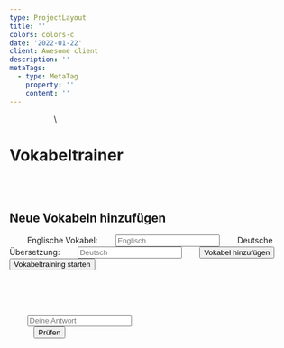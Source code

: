 ```yaml
---
type: ProjectLayout
title: ''
colors: colors-c
date: '2022-01-22'
client: Awesome client
description: ''
metaTags:
  - type: MetaTag
    property: ''
    content: ''
---
```

<!DOCTYPE html><html lang="de"><head>    <meta charset="UTF-8">    <meta name="viewport" content="width=device-width, initial-scale=1.0">    <title>Vokabeltrainer</title>    <link href="https\://fonts.googleapis.com/css2?family=Roboto:wght\@400;700\&display=swap" rel="stylesheet">    \<script>        function shuffleArray(array) {            let currentIndex = array.length, randomIndex;            while (currentIndex != 0) {                randomIndex = Math.floor(Math.random() \* currentIndex);                currentIndex--;                \[array\[currentIndex], array\[randomIndex]] = \[                    array\[randomIndex], array\[currentIndex]];            }            return array;        }
        function Vokabeltrainer() {            // Vokabeln direkt im Code definiert            const vokabeln = \[                { wort: "funktionieren", uebersetzung: "to work" },                { wort: "füllen", uebersetzung: "to fill" },                { wort: "gekühlt", uebersetzung: "refrigerated" },                { wort: "großer Laden", uebersetzung: "store (BE)" },                { wort: "im Wert von", uebersetzung: "worth of" },                { wort: "Kasse", uebersetzung: "checkout" },                { wort: "kaufen", uebersetzung: "to buy, bought, bought" },                { wort: "können", uebersetzung: "may" },                { wort: "Kunde", uebersetzung: "customer" },                { wort: "Kundenservice", uebersetzung: "customer service" },                { wort: "reduzieren", uebersetzung: "to reduce" },                { wort: "Regal", uebersetzung: "shelf" },                { wort: "spenden", uebersetzung: "to donate" },                { wort: "stattfinden", uebersetzung: "to take place" },                { wort: "Tasche", uebersetzung: "bag" },                { wort: "verkaufen", uebersetzung: "to sell, sold, sold" },                { wort: "Verkäufer", uebersetzung: "shop assistant" },                { wort: "Zulieferer", uebersetzung: "supplier" },                { wort: "Kühllager", uebersetzung: "refrigerated warehouse" },                { wort: "Laden", uebersetzung: "shop" },                { wort: "Lager", uebersetzung: "warehouse" },                { wort: "liefern", uebersetzung: "to deliver" },                { wort: "mit enthalten sein", uebersetzung: "to be included" },                { wort: "Option", uebersetzung: "option" },                { wort: "Praktikant", uebersetzung: "intern" },                { wort: "präsentieren", uebersetzung: "to present" },                { wort: "Produkt", uebersetzung: "product" },                { wort: "aufbewahrt werden in", uebersetzung: "to be kept in" },                { wort: "Ausbildung; Lehre", uebersetzung: "apprenticeship" },                { wort: "Bäcker", uebersetzung: "baker" },                { wort: "einen Blick werfen auf", uebersetzung: "to take a look at" },                { wort: "einpacken", uebersetzung: "to pack" },                { wort: "Einzelhandel", uebersetzung: "retail" },                { wort: "Einzelhändler", uebersetzung: "retailer" },                { wort: "Filialleiter", uebersetzung: "store manager" },                { wort: "Metzger", uebersetzung: "butcher" },                { wort: "frisch", uebersetzung: "fresh" }            ];
            const falschBeantworteteVokabeln = \[];            let punkte = 0;            let aktuelleVokabel;            let istEnglischGefragt;
            const vokabelEingabe = document.getElementById("vokabelEingabe");            const uebersetzungEingabe = document.getElementById("uebersetzungEingabe");            const vokabelListe = document.getElementById("vokabelListe");            const wortAusgabe = document.getElementById("wortAusgabe");            const eingabeFeld = document.getElementById("eingabeFeld");            const punkteAnzeige = document.getElementById("punkteAnzeige");            const feedbackAusgabe = document.getElementById("feedbackAusgabe");            const neueVokabelnDiv = document.getElementById("neueVokabelnDiv");            const pruefungsDiv = document.getElementById("pruefungsDiv");            const startButton = document.getElementById("startButton");            const pruefenButton = document.getElementById("pruefenButton");            const vokabelHinzufuegenButton = document.getElementById("vokabelHinzufuegenButton");            const zurueckZumStartButton = document.createElement("button");            zurueckZumStartButton.textContent = "Zurück zum Start";            zurueckZumStartButton.style.marginTop = "20px";            zurueckZumStartButton.classList.add("zurueck-zum-start-button");
            let weiterButton;             let richtigeWortAnzeige;            let motivationsSpruchAnzeige;            let pruefenButtonClicked = false;             let spruchTimeout;
            const motivationsSprueche = \[                "Super gemacht! 🫶",                "Weiter so! 😁",                "Du schaffst das! Ich glaube an dich ",                "Klasse Leistung! Ich bin Stolt auf dich.",                "Fantastisch! ❤️",                "Prima! 🥰",                "Ausgezeichnet! Gib nicht auf! 😎",                "Toll gemacht! 🤗",                "Du bist spitze! Bleib am Ball ⚽",                "Sei stolz auf dich! 🥹",            ];            const motivationsSpruecheFalsch = \[                "Bleib stark! 💪",                "Glaube an dich! ✨",                "Du schaffst das! 🎉",                "Gib nicht auf! 🚀",                "Jeder Schritt zählt! 👣",                "Kopf hoch! 😊",                "Mach weiter! ➡️",                "Sei mutig! 🦁",                "Deine Zeit kommt! ⏳",                "Wachse über dich hinaus! 🌱",            ];
            function vokabelHinzufuegen() {                const vokabel = vokabelEingabe.value.trim();                const uebersetzung = uebersetzungEingabe.value.trim();
                if (vokabel !== "" && uebersetzung !== "") {                    vokabeln.push({ wort: vokabel, uebersetzung: uebersetzung });                    vokabelEingabe.value = "";                    uebersetzungEingabe.value = "";                    vokabelListeAktualisieren();                    feedbackAusgabe.textContent = "Vokabel hinzugefügt!";                    feedbackAusgabe.style.color = "green";                } else {                    feedbackAusgabe.textContent = "Bitte Vokabel und Übersetzung eingeben.";                    feedbackAusgabe.style.color = "red";                }            }
            function vokabelListeAktualisieren() {                vokabelListe.innerHTML = "<h3>Vokabelliste</h3>";                vokabeln.forEach((vokabelpaar, index) => {                    const listItem = document.createElement("li");                    listItem.textContent = \`${vokabelpaar.wort} - ${vokabelpaar.uebersetzung}\`;                    const entfernenButton = document.createElement("button");                    entfernenButton.textContent = "Entfernen";                    entfernenButton.classList.add("entfernen-button");                    entfernenButton.addEventListener("click", () => {                        vokabeln.splice(index, 1);                        vokabelListeAktualisieren();                        feedbackAusgabe.textContent = "Vokabel entfernt!";                        feedbackAusgabe.style.color = "green";                        if (vokabeln.length === 0) {                            pruefungsDiv.style.display = "none";                        }                    });                    listItem.appendChild(entfernenButton);                    vokabelListe.appendChild(listItem);                });                if (vokabeln.length > 0) {                    pruefungsDiv.style.display = "block";                } else {                    pruefungsDiv.style.display = "none";                }            }
            function vokabelAbfragen() {                if (vokabeln.length === 0 && falschBeantworteteVokabeln.length === 0) {                    wortAusgabe.textContent = "Alle Vokabeln gelernt!";                    eingabeFeld.style.display = "none";                    pruefenButton.style.display = "none";                    if (!pruefungsDiv.contains(zurueckZumStartButton)) {                        pruefungsDiv.appendChild(zurueckZumStartButton);                    }                    return;                }
                if (vokabeln.length === 0) {                  if (falschBeantworteteVokabeln.length > 0) {                        aktuelleVokabel = falschBeantworteteVokabeln\[0];                        istEnglischGefragt = true;                    } else {                        wortAusgabe.textContent = "Keine Vokabeln vorhanden. Bitte füge Vokabeln hinzu.";                        eingabeFeld.style.display = "none";                        pruefenButton.style.display = "none";                        return;                    }                } else if (falschBeantworteteVokabeln.length > 0) {                    aktuelleVokabel = falschBeantworteteVokabeln\[0];                    istEnglischGefragt = true;                }                else {                    aktuelleVokabel = vokabeln\[Math.floor(Math.random() \* vokabeln.length)];                    istEnglischGefragt = Math.random() < 0.5;                }
                wortAusgabe.textContent = istEnglischGefragt ? \`Übersetze: ${aktuelleVokabel.wort}\` : \`Übersetze: ${aktuelleVokabel.uebersetzung}\`;                eingabeFeld.style.display = "block";                pruefenButton.style.display = "block";                eingabeFeld.value = "";                eingabeFeld.focus();                feedbackAusgabe.textContent = "";                document.body.style.backgroundColor = "#f5f5f5";                if (weiterButton && pruefungsDiv.contains(weiterButton)) {                    pruefungsDiv.removeChild(weiterButton);                }                if (richtigeWortAnzeige && pruefungsDiv.contains(richtigeWortAnzeige)) {                    pruefungsDiv.removeChild(richtigeWortAnzeige);                }                if (motivationsSpruchAnzeige && pruefungsDiv.contains(motivationsSpruchAnzeige)) {                    pruefungsDiv.removeChild(motivationsSpruchAnzeige);                }                pruefenButtonClicked = false; // Reset beim Aufruf einer neuen Vokabel                if (weiterButton) {                    weiterButton.disabled = true; // Deaktiviere den Weiter-Button                }            }
            function pruefen() {                pruefenButtonClicked = true; // Setze auf true, wenn Prüfen geklickt wurde                const benutzerEingabe = eingabeFeld.value.trim().toLowerCase();                const erwarteteAntworten = istEnglischGefragt                    ? aktuelleVokabel.uebersetzung.split(",").map(s => s.trim().toLowerCase())                    : \[aktuelleVokabel.wort.toLowerCase()];
                let antwortRichtig = false;                for (const antwort of erwarteteAntworten) {                    if (benutzerEingabe === antwort) {                        antwortRichtig = true;                        break;                    }                }
                if (antwortRichtig) {                    punkte++;                    punkteAnzeige.textContent = \`Punkte: ${punkte}\`;                    feedbackAusgabe.textContent = "Richtig!";                    feedbackAusgabe.style.color = "green";                    document.body.style.backgroundColor = "#90EE90";                    const zufallsSpruch = motivationsSprueche\[Math.floor(Math.random() \* motivationsSprueche.length)];                    if (!motivationsSpruchAnzeige) {                        motivationsSpruchAnzeige = document.createElement("p");                        motivationsSpruchAnzeige.classList.add("motivations-spruch-anzeige");                        motivationsSpruchAnzeige.addEventListener("click", () => {                            clearTimeout(spruchTimeout); //clearTimeout hinzufügen                            pruefungsDiv.removeChild(motivationsSpruchAnzeige);                            motivationsSpruchAnzeige = null;                            vokabelAbfragen();                        });                    }                    motivationsSpruchAnzeige.textContent = zufallsSpruch;                    pruefungsDiv.appendChild(motivationsSpruchAnzeige);
                    // Setze ein Timeout, um den Spruch nach 3 Sekunden zu entfernen                    spruchTimeout = setTimeout(() => {                        pruefungsDiv.removeChild(motivationsSpruchAnzeige);                        motivationsSpruchAnzeige = null;                        vokabelAbfragen();                    }, 3000);
                    const indexInFalsch = falschBeantworteteVokabeln.indexOf(aktuelleVokabel);                    if (indexInFalsch > -1) {                        falschBeantworteteVokabeln.splice(indexInFalsch, 1);                    } else {                        const indexInVokabeln = vokabeln.indexOf(aktuelleVokabel);                        if (indexInVokabeln > -1)                            vokabeln.splice(indexInVokabeln, 1);                    }
                    if (vokabeln.length === 0 && falschBeantworteteVokabeln.length === 0) {                        wortAusgabe.textContent = "Alle Vokabeln gelernt!";                        eingabeFeld.style.display = "none";                        pruefenButton.style.display = "none";                        if (!pruefungsDiv.contains(zurueckZumStartButton)) {                            pruefungsDiv.appendChild(zurueckZumStartButton);                        }                    } else {                        // Erstelle den Weiter-Button nach der richtigen Antwort, falls er nicht existiert.                        if (!weiterButton) {                            weiterButton = document.createElement("button");                            weiterButton.textContent = "Weiter";                            weiterButton.classList.add("weiter-button"); // CSS-Klasse für Styling                            weiterButton.addEventListener("click", () => {                                clearTimeout(spruchTimeout); // clearTimeout hinzufügen                                vokabelAbfragen();                                pruefungsDiv.removeChild(weiterButton);                                weiterButton = null;                                if (richtigeWortAnzeige && pruefungsDiv.contains(richtigeWortAnzeige)) {                                    pruefungsDiv.removeChild(richtigeWortAnzeige);                                }                            });                            pruefenButton.parentNode.insertBefore(weiterButton, pruefenButton.nextSibling);                        }                        weiterButton.disabled = false; // Aktiviere den Weiter-Button nach richtiger Antwort                    }                } else {                    feedbackAusgabe.textContent = motivationsSpruecheFalsch\[Math.floor(Math.random() \* motivationsSpruecheFalsch.length)];                    feedbackAusgabe.style.color = "red";                    document.body.style.backgroundColor = "#FFBABA";                    if (!richtigeWortAnzeige) {                        richtigeWortAnzeige = document.createElement("p");                        richtigeWortAnzeige.classList.add("richtige-wort-anzeige");                    }                    richtigeWortAnzeige.textContent = \`Die richtige Übersetzung wäre gewesen:                     >>${erwarteteAntworten.join(" oder ")}<<\`;                    pruefungsDiv.appendChild(richtigeWortAnzeige);
                    if (!falschBeantworteteVokabeln.includes(aktuelleVokabel)) {                        falschBeantworteteVokabeln.push(aktuelleVokabel);                    }                    // Erstelle den Weiter-Button nach der falschen Antwort, falls er nicht existiert.                    if (!weiterButton) {                        weiterButton = document.createElement("button");                        weiterButton.textContent = "Weiter";                        weiterButton.classList.add("weiter-button"); // CSS-Klasse für Styling                        weiterButton.addEventListener("click", () => {                            clearTimeout(spruchTimeout);                            vokabelAbfragen();                            pruefungsDiv.removeChild(weiterButton);                            weiterButton = null;                            if (richtigeWortAnzeige && pruefungsDiv.contains(richtigeWortAnzeige)) {                                pruefungsDiv.removeChild(richtigeWortAnzeige);                            }                        });                        pruefenButton.parentNode.insertBefore(weiterButton, pruefenButton.nextSibling);                    }                    weiterButton.disabled = false;                }            }
            function startTraining() {                if (vokabeln.length === 0 && falschBeantworteteVokabeln.length === 0) {                    feedbackAusgabe.textContent = "Bitte füge Vokabeln zum Lernen hinzu!";                    feedbackAusgabe.style.color = "red";                    return;                }                neueVokabelnDiv.style.display = "none";                pruefungsDiv.style.display = "block";                punkte = 0;                punkteAnzeige.textContent = \`Punkte: ${punkte}\`;                vokabelAbfragen();            }
            zurueckZumStartButton.addEventListener("click", () => {                neueVokabelnDiv.style.display = "block";                pruefungsDiv.style.display = "none";                falschBeantworteteVokabeln.length = 0;                punkte = 0;                punkteAnzeige.textContent = \`Punkte: ${punkte}\`;                wortAusgabe.textContent = "";                eingabeFeld.value = "";                eingabeFeld.style.display = "block";                pruefenButton.style.display = "block";                vokabelListeAktualisieren();                document.body.style.backgroundColor = "#f5f5f5";                if (pruefungsDiv.contains(zurueckZumStartButton)) {                    pruefungsDiv.removeChild(zurueckZumStartButton);                }                if (weiterButton && pruefungsDiv.contains(weiterButton)) {                    pruefungsDiv.removeChild(weiterButton);                }                if (richtigeWortAnzeige && pruefungsDiv.contains(richtigeWortAnzeige)) {                    pruefungsDiv.removeChild(richtigeWortAnzeige);                }                if (motivationsSpruchAnzeige && pruefungsDiv.contains(motivationsSpruchAnzeige)) {                    clearTimeout(spruchTimeout);  // clearTimeout hinzufügen                    pruefungsDiv.removeChild(motivationsSpruchAnzeige);                    motivationsSpruchAnzeige = null;                }                pruefenButtonClicked = false;            });
            eingabeFeld.addEventListener("keypress", (event) => {                if (event.key === "Enter") {                    pruefen();                }            });
            vokabelHinzufuegenButton.addEventListener("click", vokabelHinzufuegen);            startButton.addEventListener("click", startTraining);            pruefenButton.addEventListener("click", pruefen);            vokabelListeAktualisieren();        }
        document.addEventListener("DOMContentLoaded", Vokabeltrainer);    </script>    <style>        body {            font-family: 'Roboto', sans-serif;            margin: 0;            padding: 0;            background: linear-gradient(45deg, #ee7752, #e73c7e, #23a6d5, #23d5ab);            background-size: 400% 400%;            animation: gradient 15s ease infinite;            color: #333;            display: flex;            flex-direction: column;            align-items: center;            transition: background-color 0.5s ease;        }        @keyframes gradient {            0% {                background-position: 0% 50%;            }            50% {                background-position: 100% 50%;            }            100% {                background-position: 0% 50%;            }        }        h1 {            color: #4CAF50;            margin-top: 20px;            text-shadow: 2px 2px 4px rgba(0, 0, 0, 0.2);            transition: color 0.3s ease;        }        h1:hover {            color: #45a049;        }        #neueVokabelnDiv, #pruefungsDiv {            background-color: #fff;            padding: 20px;            margin-bottom: 20px;            border-radius: 12px;            box-shadow: 0 4px 8px rgba(0,0,0,0.1);            width: 80%;            max-width: 500px;            display: flex;            flex-direction: column;            align-items: center;            transition: background-color 0.3s ease, transform 0.3s ease;        }        #neueVokabelnDiv:hover, #pruefungsDiv:hover {            transform: translateY(-5px);            background-color: #f8f8f8;        }        #neueVokabelnDiv {            display: block;        }        #pruefungsDiv {            display: none;        }        label {            display: block;            margin-top: 10px;            font-weight: bold;            color: #555;            transition: color 0.3s ease;        }        label:hover {            color: #333;        }        input\[type="text"] {            width: 100%;            padding: 12px;            margin-top: 5px;            border: 1px solid #ddd;            border-radius: 8px;            box-sizing: border-box;            font-size: 14px;            transition: border-color 0.3s ease, box-shadow 0.3s ease;        }        input\[type="text"]:focus {            outline: none;            border-color: #4CAF50;            box-shadow: 0 2px 5px rgba(0, 0, 0, 0.1);        }        button {            padding: 12px 25px;            margin-top: 20px;            background-color: #4CAF50;            color: white;            border: none;            border-radius: 8px;            cursor: pointer;            font-size: 18px;            transition: background-color 0.3s ease, transform 0.2s ease, box-shadow 0.3s ease;        }        button:hover {            background-color: #45a049;            transform: translateY(-2px);            box-shadow: 0 2px 4px rgba(0, 0, 0, 0.1);        }        button:active {            transform: translateY(0);            box-shadow: none;        }        #vokabelListe {            list-style: none;            padding: 0;            margin: 20px 0;            width: 100%;        }        #vokabelListe li {            background-color: #f0f0f0;            padding: 15px;            margin-bottom: 10px;            border-radius: 8px;            display: flex;            justify-content: space-between;            align-items: center;            box-shadow: 0 1px 3px rgba(0, 0, 0, 0.05);            transition: background-color 0.3s ease, transform 0.3s ease;        }        #vokabelListe li:hover {            background-color: #e0e0e0;            transform: translateX(5px);        }        #vokabelListe li button {            margin-top: 0;        }        .entfernen-button {            background-color: #f44336;            color: white;            border: none;            padding: 8px 15px;            border-radius: 5px;            cursor: pointer;            font-size: 14px;            transition: background-color 0.3s ease, transform 0.2s ease, box-shadow 0.3s ease;        }        .entfernen-button:hover {            background-color: #d32f2f;            transform: translateY(-2px);            box-shadow: 0 2px 4px rgba(0, 0, 0, 0.1);        }        .entfernen-button:active {            transform: translateY(0);            box-shadow: none;        }        #wortAusgabe {            font-size: 24px;            margin-top: 25px;            font-weight: bold;            color: #2c3e50;            letter-spacing: 1px;            text-shadow: 1px 1px 2px rgba(0, 0, 0, 0.05);            transition: color 0.3s ease;        }        #wortAusgabe:hover {            color: #34495e;        }        #eingabeFeld {            margin-top: 15px;            padding: 12px;            width: 100%;            border: 1px solid #ddd;            border-radius: 8px;            box-sizing: border-box;            font-size: 14px;            transition: border-color 0.3s ease, box-shadow 0.3s ease;        }        #eingabeFeld:focus {            outline: none;            border-color: #4CAF50;            box-shadow: 0 2px 5px rgba(0, 0, 0, 0.1);        }        #punkteAnzeige {            font-size: 24px;            font-weight: bold;            margin-top: 25px;            color: #007BFF;            transition: color 0.3s ease, transform 0.3s ease;            text-shadow: 1px 1px 2px rgba(0, 0, 0, 0.1);        }        #punkteAnzeige:hover {            color: #0056b3;            transform: scale(1.05);        }        #feedbackAusgabe {            margin-top: 20px;            font-weight: bold;            min-height: 24px;            font-size: 16px;            transition: color 0.3s ease;            letter-spacing: 0.5px;        }        #feedbackAusgabe.richtig {            color: green;        }        #feedbackAusgabe.falsch {            color: red;        }        #startButton {            margin-top: 30px;            background-color: #4CAF50;            transition: background-color 0.3s ease, transform 0.2s ease, box-shadow 0.3s ease;        }        #startButton:hover {            background-color: #45a049;            transform: translateY(-2px);            box-shadow: 0 2px 4px rgba(0, 0, 0, 0.1);        }        #startButton:active {            transform: translateY(0);            box-shadow: none;        }        .weiter-button {            padding: 12px 25px;            margin-top: 15px;            margin-left: 10px;            background-color: #4CAF50;            color: white;            border: none;            border-radius: 8px;            cursor: pointer;            font-size: 18px;            transition: background-color 0.3s ease, transform 0.2s ease, box-shadow 0.3s ease;        }        .weiter-button:hover {            background-color: #45a049;            transform: translateY(-2px);            box-shadow: 0 2px 4px rgba(0, 0, 0, 0.1);        }        .weiter-button:active {            transform: translateY(0);            box-shadow: none;        }        .weiter-button:disabled {            background-color: #cccccc;            cursor: not-allowed;            opacity: 0.6;            transform: none;            box-shadow: none;        }        .richtige-wort-anzeige {            font-size: 20px;            font-weight: bold;            color: #155799;            margin-top: 15px;            padding: 10px;            background-color: #e6f7ff;            border-radius: 8px;            border: 1px solid #b8daff;            box-shadow: 0 1px 3px rgba(0, 0, 0, 0.05);            text-align: center;            transition: background-color 0.3s ease, color 0.3s ease;        }        .richtige-wort-anzeige:hover {            background-color: #d0ebff;            color: #0c3066;        }        .motivations-spruch-anzeige {            position: absolute;            top: 50%;            left: 50%;            transform: translate(-50%, -50%);            background-color: rgba(255, 255, 255, 0.95);            padding: 25px;            border-radius: 12px;            font-size: 24px;            font-weight: bold;            color: #008000;            cursor: pointer;            box-shadow: 0 6px 12px rgba(0, 0, 0, 0.15);            transition: background-color 0.3s ease, transform 0.2s ease, color 0.3s ease;            border: 2px solid #008000;            text-align: center;            line-height: 1.4;        }
        .motivations-spruch-anzeige:hover {            background-color: rgba(255, 255, 255, 1);            transform: translate(-50%, -50%) scale(1.1);            color: #006400;            border-color: #006400;        }
        .motivations-spruch-anzeige:active {            transform: translate(-50%, -50%) scale(1);            box-shadow: 0 3px 6px rgba(0, 0, 0, 0.1);        }        #pruefenButton {            margin-right: 10px;            background-color: #007BFF;            transition: background-color 0.3s ease, transform 0.2s ease, box-shadow 0.3s ease;        }        #pruefenButton:hover {            background-color: #0056b3;            transform: translateY(-2px);            box-shadow: 0 2px 4px rgba(0, 0, 0, 0.1);        }        #pruefenButton:active {            transform: translateY(0);            box-shadow: none;        }
        .zurueck-zum-start-button {            padding: 12px 25px;            margin-top: 20px;            background-color: #007BFF;            color: white;            border: none;            border-radius: 8px;            cursor: pointer;            font-size: 18px;            transition: background-color 0.3s ease, transform 0.2s ease, box-shadow 0.3s ease;        }
        .zurueck-zum-start-button:hover {            background-color: #0056b3;            transform: translateY(-2px);            box-shadow: 0 2px 4px rgba(0, 0, 0, 0.1);        }
        .zurueck-zum-start-button:active {            transform: translateY(0);            box-shadow: none;        }    </style></head><body>    <h1>Vokabeltrainer</h1>
    <div id="neueVokabelnDiv">        <h2>Neue Vokabeln hinzufügen</h2>        <label for="vokabelEingabe">Englische Vokabel:</label>        <input type="text" id="vokabelEingabe" placeholder="Englisch">        <label for="uebersetzungEingabe">Deutsche Übersetzung:</label>        <input type="text" id="uebersetzungEingabe" placeholder="Deutsch">        <button id="vokabelHinzufuegenButton">Vokabel hinzufügen</button>        <button id="startButton">Vokabeltraining starten</button>        <ul id="vokabelListe"></ul>    </div>
    <div id="pruefungsDiv">        <p id="wortAusgabe"></p>        <input type="text" id="eingabeFeld" placeholder="Deine Antwort">        <div style="display: flex;">            <button id="pruefenButton">Prüfen</button>
        </div>        <p id="punkteAnzeige"></p>        <p id="feedbackAusgabe"></p>    </div></body></html>




